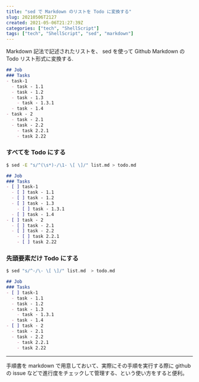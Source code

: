 ```yaml
---
title: "sed で Markdown のリストを Todo に変換する"
slug: 20210506T2127
created: 2021-05-06T21:27:39Z
categories: ["tech", "ShellScript"]
tags: ["tech", "ShellScript", "sed", "markdown"]
---
```


Markdown 記法で記述されたリストを、 sed を使って Github Markdown の
Todo リスト形式に変換する.


```markdown:list.md
## Job
### Tasks
- task-1
  - task - 1.1
  - task - 1.2
  - task - 1.3
    - task - 1.3.1
  - task - 1.4
- task - 2
  - task - 2.1
  - task - 2.2
    - task 2.2.1
    - task 2.22
```


### すべてを Todo にする

```sh
$ sed -E "s/^(\s*)-/\1- \[ \]/" list.md > todo.md
```

```markdown:todo.md
## Job
### Tasks
- [ ] task-1
  - [ ] task - 1.1
  - [ ] task - 1.2
  - [ ] task - 1.3
    - [ ] task - 1.3.1
  - [ ] task - 1.4
- [ ] task - 2
  - [ ] task - 2.1
  - [ ] task - 2.2
    - [ ] task 2.2.1
    - [ ] task 2.22
```

### 先頭要素だけ Todo にする

```sh
$ sed "s/^-/\- \[ \]/" list.md  > todo.md
```

```markdown:todo.md
## Job
### Tasks
- [ ] task-1
  - task - 1.1
  - task - 1.2
  - task - 1.3
    - task - 1.3.1
  - task - 1.4
- [ ] task - 2
  - task - 2.1
  - task - 2.2
    - task 2.2.1
    - task 2.22
```

---

手順書を markdown で用意しておいて、実際にその手順を実行する際に
github の issue などで進行度をチェックして管理する、という使い方をすると便利。

